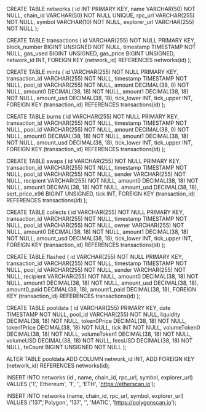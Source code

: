 CREATE TABLE networks (
    id INT  PRIMARY KEY,
    name VARCHAR(50) NOT NULL,
    chain_id VARCHAR(50) NOT NULL UNIQUE,
    rpc_url VARCHAR(255) NOT NULL,
    symbol VARCHAR(10) NOT NULL,
    explorer_url VARCHAR(255) NOT NULL
);

CREATE TABLE transactions (
    id VARCHAR(255) NOT NULL PRIMARY KEY,
    block_number BIGINT UNSIGNED NOT NULL,
    timestamp TIMESTAMP NOT NULL,
    gas_used BIGINT UNSIGNED,
    gas_price BIGINT UNSIGNED,
    network_id INT,
    FOREIGN KEY (network_id) REFERENCES networks(id)
);

CREATE TABLE mints (
    id VARCHAR(255) NOT NULL PRIMARY KEY,
    transaction_id VARCHAR(255) NOT NULL,
    timestamp TIMESTAMP NOT NULL,
    pool_id VARCHAR(255) NOT NULL,
    amount DECIMAL(38, 0) NOT NULL,
    amount0 DECIMAL(38, 18) NOT NULL,
    amount1 DECIMAL(38, 18) NOT NULL,
    amount_usd DECIMAL(38, 18),
    tick_lower INT,
    tick_upper INT,
    FOREIGN KEY (transaction_id) REFERENCES transactions(id)
);

CREATE TABLE burns (
    id VARCHAR(255) NOT NULL PRIMARY KEY,
    transaction_id VARCHAR(255) NOT NULL,
    timestamp TIMESTAMP NOT NULL,
    pool_id VARCHAR(255) NOT NULL,
    amount DECIMAL(38, 0) NOT NULL,
    amount0 DECIMAL(38, 18) NOT NULL,
    amount1 DECIMAL(38, 18) NOT NULL,
    amount_usd DECIMAL(38, 18),
    tick_lower INT,
    tick_upper INT,
    FOREIGN KEY (transaction_id) REFERENCES transactions(id)
);

CREATE TABLE swaps (
    id VARCHAR(255) NOT NULL PRIMARY KEY,
    transaction_id VARCHAR(255) NOT NULL,
    timestamp TIMESTAMP NOT NULL,
    pool_id VARCHAR(255) NOT NULL,
    sender VARCHAR(255) NOT NULL,
    recipient VARCHAR(255) NOT NULL,
    amount0 DECIMAL(38, 18) NOT NULL,
    amount1 DECIMAL(38, 18) NOT NULL,
    amount_usd DECIMAL(38, 18),
    sqrt_price_x96 BIGINT UNSIGNED,
    tick INT,
    FOREIGN KEY (transaction_id) REFERENCES transactions(id)
);

CREATE TABLE collects (
    id VARCHAR(255) NOT NULL PRIMARY KEY,
    transaction_id VARCHAR(255) NOT NULL,
    timestamp TIMESTAMP NOT NULL,
    pool_id VARCHAR(255) NOT NULL,
    owner VARCHAR(255) NOT NULL,
    amount0 DECIMAL(38, 18) NOT NULL,
    amount1 DECIMAL(38, 18) NOT NULL,
    amount_usd DECIMAL(38, 18),
    tick_lower INT,
    tick_upper INT,
    FOREIGN KEY (transaction_id) REFERENCES transactions(id)
);

CREATE TABLE flashed (
    id VARCHAR(255) NOT NULL PRIMARY KEY,
    transaction_id VARCHAR(255) NOT NULL,
    timestamp TIMESTAMP NOT NULL,
    pool_id VARCHAR(255) NOT NULL,
    sender VARCHAR(255) NOT NULL,
    recipient VARCHAR(255) NOT NULL,
    amount0 DECIMAL(38, 18) NOT NULL,
    amount1 DECIMAL(38, 18) NOT NULL,
    amount_usd DECIMAL(38, 18),
    amount0_paid DECIMAL(38, 18),
    amount1_paid DECIMAL(38, 18),
    FOREIGN KEY (transaction_id) REFERENCES transactions(id)
);

CREATE TABLE pooldata (
  id VARCHAR(255) PRIMARY KEY,
  date TIMESTAMP NOT NULL,
  pool_id VARCHAR(255) NOT NULL,
  liquidity DECIMAL(38, 18) NOT NULL,
  token0Price DECIMAL(38, 18) NOT NULL,
  token1Price DECIMAL(38, 18) NOT NULL,
  tick INT NOT NULL,
  volumeToken0 DECIMAL(38, 18) NOT NULL,
  volumeToken1 DECIMAL(38, 18) NOT NULL,
  volumeUSD DECIMAL(38, 18) NOT NULL,
  feesUSD DECIMAL(38, 18) NOT NULL,
  txCount BIGINT UNSIGNED NOT NULL
);

ALTER TABLE pooldata
ADD COLUMN network_id INT,
ADD FOREIGN KEY (network_id) REFERENCES networks(id);

INSERT INTO networks (id , name, chain_id, rpc_url, symbol, explorer_url) VALUES
('1',' Ethereum', '1', '', 'ETH', 'https://etherscan.io');

INSERT INTO networks (name, chain_id, rpc_url, symbol, explorer_url) VALUES
('137','Polygon', '137', '', 'MATIC', 'https://polygonscan.io');